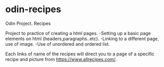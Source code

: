 # odin-recipes
Odin Project. Recipes

Project to practice of creating a html pages.
-Setting up a basic page elements on html (headers,paragraphs..etc).
-Linking to a different page, use of image.
-Use of unordered and ordered list.

Each links of name of the recipes will direct you to a page of a specific recipe and picture from https://www.allrecipes.com/.
